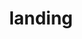 ---
title:   "landing"
layout:  "flowbite"
url:     "/landing/"
draft: false

section:
  cols: 1
  gap: 4
  components:
    - type: button
      text:      "Get Started"
      url:       "/landing/"
    - type: button
      text: "New"
    - type: button
      text: "Looking Awesome"
---